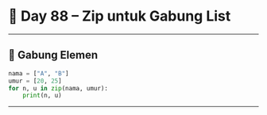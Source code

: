 # 🐍 Day 88 – Zip untuk Gabung List

---

## 🔗 Gabung Elemen

```python
nama = ["A", "B"]
umur = [20, 25]
for n, u in zip(nama, umur):
    print(n, u)
```

---
